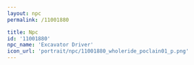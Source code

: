 ```yaml
---
layout: npc
permalink: /11001880

title: Npc
id: '11001880'
npc_name: 'Excavator Driver'
icon_url: 'portrait/npc/11001880_wholeride_poclain01_p.png'
---
```


